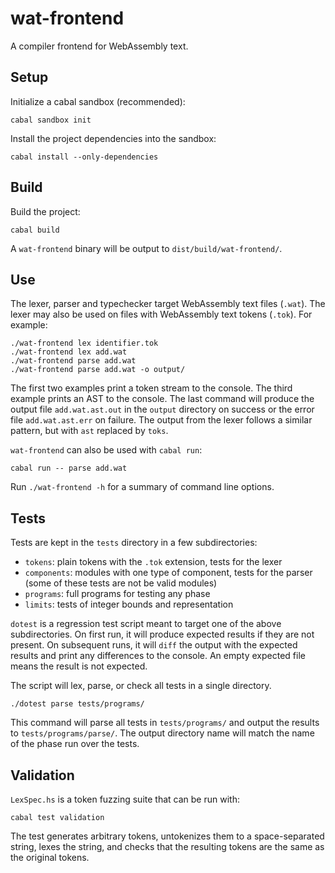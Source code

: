 # wat-frontend

A compiler frontend for WebAssembly text.

## Setup

Initialize a cabal sandbox (recommended):
```
cabal sandbox init
```

Install the project dependencies into the sandbox:
```
cabal install --only-dependencies
```

## Build

Build the project:
```
cabal build
```

A `wat-frontend` binary will be output to `dist/build/wat-frontend/`.

## Use

The lexer, parser and typechecker target WebAssembly text files (`.wat`). The
lexer may also be used on files with WebAssembly text tokens (`.tok`).
For example:
```
./wat-frontend lex identifier.tok
./wat-frontend lex add.wat
./wat-frontend parse add.wat
./wat-frontend parse add.wat -o output/
```

The first two examples print a token stream to the console. The third example
prints an AST to the console. The last command will produce the output file
`add.wat.ast.out` in the `output` directory on success or the error file
`add.wat.ast.err` on failure. The output from the lexer follows a similar
pattern, but with `ast` replaced by `toks`.

`wat-frontend` can also be used with `cabal run`:
```
cabal run -- parse add.wat
```

Run `./wat-frontend -h` for a summary of command line options.

## Tests

Tests are kept in the `tests` directory in a few subdirectories: 

- `tokens`: plain tokens with the `.tok` extension, tests for the lexer
- `components`: modules with one type of component, tests for the parser (some
  of these tests are not be valid modules)
- `programs`: full programs for testing any phase
- `limits`: tests of integer bounds and representation

`dotest` is a regression test script meant to target one of the above
subdirectories. On first run, it will produce expected results if they are not
present. On subsequent runs, it will `diff` the output with the expected results
and print any differences to the console. An empty expected file means the
result is not expected.

The script will lex, parse, or check all tests in a single directory.
```
./dotest parse tests/programs/
```

This command will parse all tests in `tests/programs/` and output the results to
`tests/programs/parse/`. The output directory name will match the name of the
phase run over the tests.

## Validation

`LexSpec.hs` is a token fuzzing suite that can be run with:
```
cabal test validation
```
The test generates arbitrary tokens, untokenizes them to a space-separated
string, lexes the string, and checks that the resulting tokens are the same as
the original tokens.
